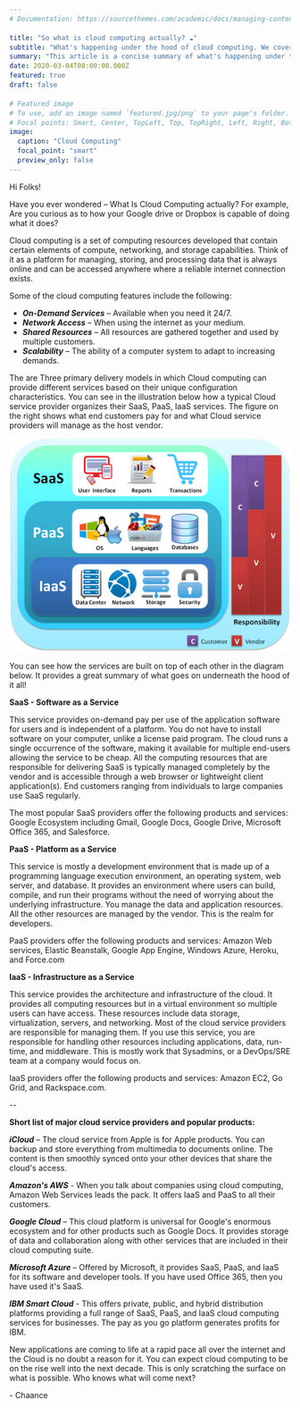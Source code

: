 ```yaml
---
# Documentation: https://sourcethemes.com/academic/docs/managing-content/

title: "So what is cloud computing actually? ☁️"
subtitle: "What's happening under the hood of cloud computing. We cover the key concepts and services available today."
summary: "This article is a concise summary of what's happening under the hood of cloud computing. We cover the key concepts and services available today."
date: 2020-03-04T08:00:00.000Z
featured: true
draft: false

# Featured image
# To use, add an image named `featured.jpg/png` to your page's folder.
# Focal points: Smart, Center, TopLeft, Top, TopRight, Left, Right, BottomLeft, Bottom, BottomRight.
image:
  caption: "Cloud Computing"
  focal_point: "smart"
  preview_only: false
---
```


Hi Folks!

Have you ever wondered – What Is Cloud Computing actually? For example, Are you curious as to how your Google drive or Dropbox is capable of doing what it does?

Cloud computing is a set of computing resources developed that contain certain elements of compute, networking, and storage capabilities. Think of it as a platform for managing, storing, and processing data that is always online and can be accessed anywhere where a reliable internet connection exists.

Some of the cloud computing features include the following:

* ***On-Demand Services*** – Available when you need it 24/7.
* ***Network Access*** – When using the internet as your medium.
* ***Shared Resources*** – All resources are gathered together and used by multiple customers.
* ***Scalability*** – The ability of a computer system to adapt to increasing demands.

The are Three primary delivery models in which Cloud computing can provide different services based on their unique configuration characteristics. You can see in the illustration below how a typical Cloud service provider organizes their SaaS, PaaS, IaaS services. The figure on the right shows what end customers pay for and what Cloud service providers will manage as the host vendor.

![cloud computing illustration](img/cloud-computing-illustration.png)

You can see how the services are built on top of each other in the diagram below. It provides a great summary of what goes on underneath the hood of it all!



**SaaS - Software as a Service**

This service provides on-demand pay per use of the application software for users and is independent of a platform. You do not have to install software on your computer, unlike a license paid program. The cloud runs a single occurrence of the software, making it available for multiple end-users allowing the service to be cheap. All the computing resources that are responsible for delivering SaaS is typically managed completely by the vendor and is accessible through a web browser or lightweight client application(s). End customers ranging from individuals to large companies use SaaS regularly.

The most popular SaaS providers offer the following products and services: Google Ecosystem including Gmail, Google Docs, Google Drive, Microsoft Office 365, and Salesforce.

**PaaS - Platform as a Service**

This service is mostly a development environment that is made up of a programming language execution environment, an operating system, web server, and database. It provides an environment where users can build, compile, and run their programs without the need of worrying about the underlying infrastructure. You manage the data and application resources. All the other resources are managed by the vendor. This is the realm for developers.

PaaS providers offer the following products and services: Amazon Web services, Elastic Beanstalk, Google App Engine, Windows Azure, Heroku, and Force.com

**IaaS - Infrastructure as a Service**

This service provides the architecture and infrastructure of the cloud. It provides all computing resources but in a virtual environment so multiple users can have access. These resources include data storage, virtualization, servers, and networking. Most of the cloud service providers are responsible for managing them. If you use this service, you are responsible for handling other resources including applications, data, run-time, and middleware. This is mostly work that Sysadmins, or a DevOps/SRE team at a company would focus on.

IaaS providers offer the following products and services: Amazon EC2, Go Grid, and Rackspace.com.

\--

**Short list of major cloud service providers and popular products:**

***iCloud*** – The cloud service from Apple is for Apple products. You can backup and store everything from multimedia to documents online. The content is then smoothly synced onto your other devices that share the cloud's access.

***Amazon's AWS*** - When you talk about companies using cloud computing, Amazon Web Services leads the pack. It offers IaaS and PaaS to all their customers.

***Google Cloud*** – This cloud platform is universal for Google's enormous ecosystem and for other products such as Google Docs. It provides storage of data and collaboration along with other services that are included in their cloud computing suite.

***Microsoft Azure*** – Offered by Microsoft, it provides SaaS, PaaS, and IaaS for its software and developer tools. If you have used Office 365, then you have used it's SaaS.

***IBM Smart Cloud*** - This offers private, public, and hybrid distribution platforms providing a full range of SaaS, PaaS, and IaaS cloud computing services for businesses. The pay as you go platform generates profits for IBM.

New applications are coming to life at a rapid pace all over the internet and the Cloud is no doubt a reason for it. You can expect cloud computing to be on the rise well into the next decade. This is only scratching the surface on what is possible. Who knows what will come next?

\- Chaance
